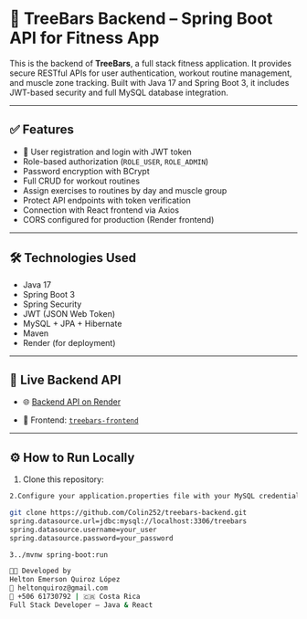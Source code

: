 # 🚀 TreeBars Backend – Spring Boot API for Fitness App

This is the backend of **TreeBars**, a full stack fitness application. It provides secure RESTful APIs for user authentication, workout routine management, and muscle zone tracking. Built with Java 17 and Spring Boot 3, it includes JWT-based security and full MySQL database integration.

---

## ✅ Features

- 🔐 User registration and login with JWT token
- Role-based authorization (`ROLE_USER`, `ROLE_ADMIN`)
- Password encryption with BCrypt
- Full CRUD for workout routines
- Assign exercises to routines by day and muscle group
- Protect API endpoints with token verification
- Connection with React frontend via Axios
- CORS configured for production (Render frontend)

---

## 🛠 Technologies Used

- Java 17
- Spring Boot 3
- Spring Security
- JWT (JSON Web Token)
- MySQL + JPA + Hibernate
- Maven
- Render (for deployment)

---

## 🔗 Live Backend API

- 🌐 [Backend API on Render](https://treebars-backend-666.onrender.com)

- 🔗 Frontend: [`treebars-frontend`](https://github.com/Colin252/treebars-frontend)

---

## ⚙️ How to Run Locally

1. Clone this repository:
```bash
2.Configure your application.properties file with your MySQL credentials:

git clone https://github.com/Colin252/treebars-backend.git
spring.datasource.url=jdbc:mysql://localhost:3306/treebars
spring.datasource.username=your_user
spring.datasource.password=your_password

3../mvnw spring-boot:run

👨‍💻 Developed by
Helton Emerson Quiroz López
📧 heltonquiroz@gmail.com
📱 +506 61730792 | 🇨🇷 Costa Rica
Full Stack Developer – Java & React



